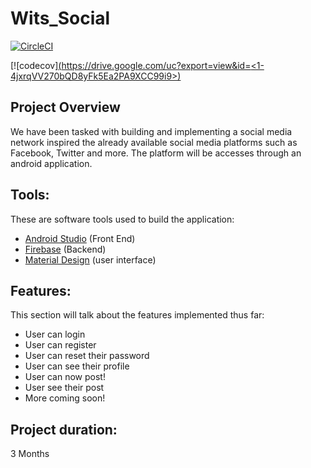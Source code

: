# Wits_Social

[![CircleCI](https://circleci.com/gh/KatlehoWMphuthi/Wits_Social/tree/final.svg?style=svg)](https://circleci.com/gh/KatlehoWMphuthi/Wits_Social/tree/final)

[![codecov][(https://drive.google.com/uc?export=view&id=<1-4jxrqVV270bQD8yFk5Ea2PA9XCC99i9>)](https://drive.google.com/file/d/1-4jxrqVV270bQD8yFk5Ea2PA9XCC99i9/view?usp=sharing)

## Project Overview
We have been tasked with building and implementing a social media network inspired the already available social media platforms such as Facebook, Twitter and more.
The platform will be accesses through an android application.

## Tools:
These are software tools used to build the application:
- [Android Studio](https://developer.android.com/studio) (Front End)
- [Firebase](https://firebase.google.com/) (Backend)
- [Material Design](https://material.io/develop/android) (user interface)

## Features:
This section will talk about the features implemented thus far:
- User can login
- User can register
- User can reset their password 
- User can see their profile
- User can now post!
- User see their post
- More coming soon!

## Project duration:

3 Months 



